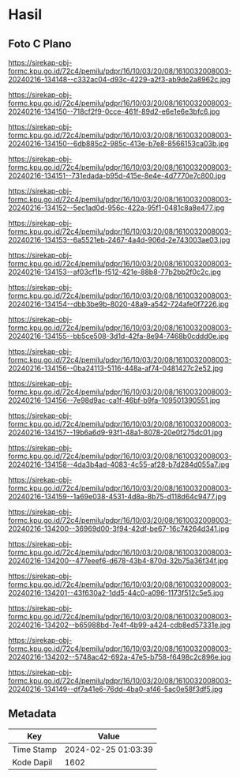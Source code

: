 # Hasil

## Foto C Plano

https://sirekap-obj-formc.kpu.go.id/72c4/pemilu/pdpr/16/10/03/20/08/1610032008003-20240216-134148--c332ac04-d93c-4229-a2f3-ab9de2a8962c.jpg

https://sirekap-obj-formc.kpu.go.id/72c4/pemilu/pdpr/16/10/03/20/08/1610032008003-20240216-134150--718cf2f9-0cce-461f-89d2-e6e1e6e3bfc6.jpg

https://sirekap-obj-formc.kpu.go.id/72c4/pemilu/pdpr/16/10/03/20/08/1610032008003-20240216-134150--6db885c2-985c-413e-b7e8-8566153ca03b.jpg

https://sirekap-obj-formc.kpu.go.id/72c4/pemilu/pdpr/16/10/03/20/08/1610032008003-20240216-134151--731edada-b95d-415e-8e4e-4d7770e7c800.jpg

https://sirekap-obj-formc.kpu.go.id/72c4/pemilu/pdpr/16/10/03/20/08/1610032008003-20240216-134152--5ec1ad0d-956c-422a-95f1-0481c8a8e477.jpg

https://sirekap-obj-formc.kpu.go.id/72c4/pemilu/pdpr/16/10/03/20/08/1610032008003-20240216-134153--6a5521eb-2467-4a4d-906d-2e743003ae03.jpg

https://sirekap-obj-formc.kpu.go.id/72c4/pemilu/pdpr/16/10/03/20/08/1610032008003-20240216-134153--af03cf1b-f512-421e-88b8-77b2bb2f0c2c.jpg

https://sirekap-obj-formc.kpu.go.id/72c4/pemilu/pdpr/16/10/03/20/08/1610032008003-20240216-134154--dbb3be9b-8020-48a9-a542-724afe0f7226.jpg

https://sirekap-obj-formc.kpu.go.id/72c4/pemilu/pdpr/16/10/03/20/08/1610032008003-20240216-134155--bb5ce508-3d1d-42fa-8e94-7468b0cddd0e.jpg

https://sirekap-obj-formc.kpu.go.id/72c4/pemilu/pdpr/16/10/03/20/08/1610032008003-20240216-134156--0ba24113-5116-448a-af74-0481427c2e52.jpg

https://sirekap-obj-formc.kpu.go.id/72c4/pemilu/pdpr/16/10/03/20/08/1610032008003-20240216-134156--7e98d9ac-ca1f-46bf-b9fa-109501390551.jpg

https://sirekap-obj-formc.kpu.go.id/72c4/pemilu/pdpr/16/10/03/20/08/1610032008003-20240216-134157--19b6a6d9-93f1-48a1-8078-20e0f275dc01.jpg

https://sirekap-obj-formc.kpu.go.id/72c4/pemilu/pdpr/16/10/03/20/08/1610032008003-20240216-134158--4da3b4ad-4083-4c55-af28-b7d284d055a7.jpg

https://sirekap-obj-formc.kpu.go.id/72c4/pemilu/pdpr/16/10/03/20/08/1610032008003-20240216-134159--1a69e038-4531-4d8a-8b75-d118d64c9477.jpg

https://sirekap-obj-formc.kpu.go.id/72c4/pemilu/pdpr/16/10/03/20/08/1610032008003-20240216-134200--36969d00-3f94-42df-be67-16c74264d341.jpg

https://sirekap-obj-formc.kpu.go.id/72c4/pemilu/pdpr/16/10/03/20/08/1610032008003-20240216-134200--477eeef6-d678-43b4-870d-32b75a36f34f.jpg

https://sirekap-obj-formc.kpu.go.id/72c4/pemilu/pdpr/16/10/03/20/08/1610032008003-20240216-134201--43f630a2-1dd5-44c0-a096-1173f512c5e5.jpg

https://sirekap-obj-formc.kpu.go.id/72c4/pemilu/pdpr/16/10/03/20/08/1610032008003-20240216-134202--b65988bd-7e4f-4b99-a424-cdb8ed57331e.jpg

https://sirekap-obj-formc.kpu.go.id/72c4/pemilu/pdpr/16/10/03/20/08/1610032008003-20240216-134202--5748ac42-692a-47e5-b758-f6498c2c896e.jpg

https://sirekap-obj-formc.kpu.go.id/72c4/pemilu/pdpr/16/10/03/20/08/1610032008003-20240216-134149--df7a41e6-76dd-4ba0-af46-5ac0e58f3df5.jpg


## Metadata

| Key        | Value               |
| ---------- | ------------------- |
| Time Stamp | 2024-02-25 01:03:39 |
| Kode Dapil | 1602                |




